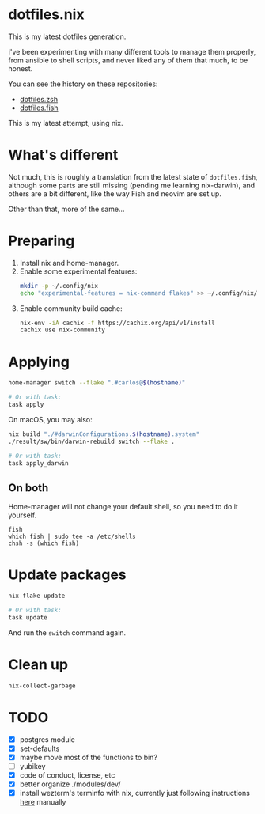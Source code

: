 # dotfiles.nix

This is my latest dotfiles generation.

I've been experimenting with many different tools to manage them properly, from
ansible to shell scripts, and never liked any of them that much, to be honest.

You can see the history on these repositories:

- [dotfiles.zsh](https://github.com/caarlos0/dotfiles.zsh)
- [dotfiles.fish](https://github.com/caarlos0/dotfiles.fish)

This is my latest attempt, using nix.

# What's different

Not much, this is roughly a translation from the latest state of
`dotfiles.fish`, although some parts are still missing (pending me learning
nix-darwin), and others are a bit different, like the way Fish and neovim are set
up.

Other than that, more of the same...

# Preparing

1. Install nix and home-manager.
1. Enable some experimental features:
   ```sh
   mkdir -p ~/.config/nix
   echo "experimental-features = nix-command flakes" >> ~/.config/nix/nix.conf
   ```
1. Enable community build cache:
   ```sh
   nix-env -iA cachix -f https://cachix.org/api/v1/install
   cachix use nix-community
   ```

# Applying

```sh
home-manager switch --flake ".#carlos@$(hostname)"

# Or with task:
task apply
```

On macOS, you may also:

```sh
nix build "./#darwinConfigurations.$(hostname).system"
./result/sw/bin/darwin-rebuild switch --flake .

# Or with task:
task apply_darwin
```

## On both

Home-manager will not change your default shell, so you need to do it yourself.

```fish
fish
which fish | sudo tee -a /etc/shells
chsh -s (which fish)
```

# Update packages

```sh
nix flake update

# Or with task:
task update
```

And run the `switch` command again.

# Clean up

```sh
nix-collect-garbage
```

# TODO

- [x] postgres module
- [x] set-defaults
- [x] maybe move most of the functions to bin?
- [ ] yubikey
- [x] code of conduct, license, etc
- [x] better organize ./modules/dev/
- [x] install wezterm's terminfo with nix, currently just following instructions
      [here](https://wezfurlong.org/wezterm/faq.html#how-do-i-enable-undercurl-curly-underlines) manually
